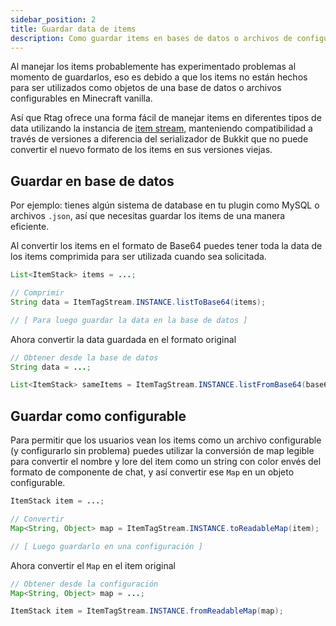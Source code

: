 ```yaml
---
sidebar_position: 2
title: Guardar data de items
description: Como guardar items en bases de datos o archivos de configuración
---
```


Al manejar los items probablemente has experimentado problemas al momento de guardarlos, eso es debido a que los items no están hechos para ser utilizados como objetos de una base de datos o archivos configurables en Minecraft vanilla.

Así que Rtag ofrece una forma fácil de manejar items en diferentes tipos de data utilizando la instancia de [item stream](../../feature/stream/#itemtagstream), manteniendo compatibilidad a través de versiones a diferencia del serializador de Bukkit que no puede convertir el nuevo formato de los items en sus versiones viejas.

## Guardar en base de datos

Por ejemplo: tienes algún sistema de database en tu plugin como MySQL o archivos `.json`, así que necesitas guardar los items de una manera eficiente.

Al convertir los items en el formato de Base64 puedes tener toda la data de los items comprimida para ser utilizada cuando sea solicitada.

```java
List<ItemStack> items = ...;

// Comprimir
String data = ItemTagStream.INSTANCE.listToBase64(items);

// [ Para luego guardar la data en la base de datos ]
```

Ahora convertir la data guardada en el formato original

```java
// Obtener desde la base de datos
String data = ...;

List<ItemStack> sameItems = ItemTagStream.INSTANCE.listFromBase64(base64);
```

## Guardar como configurable

Para permitir que los usuarios vean los items como un archivo configurable (y configurarlo sin problema) puedes utilizar la conversión de map legible para convertir el nombre y lore del item como un string con color envés del formato de componente de chat, y así convertir ese `Map` en un objeto configurable.

```java
ItemStack item = ...;

// Convertir
Map<String, Object> map = ItemTagStream.INSTANCE.toReadableMap(item);

// [ Luego guardarlo en una configuración ]
```

Ahora convertir el `Map` en el item original

```java
// Obtener desde la configuración
Map<String, Object> map = ...;

ItemStack item = ItemTagStream.INSTANCE.fromReadableMap(map);
```